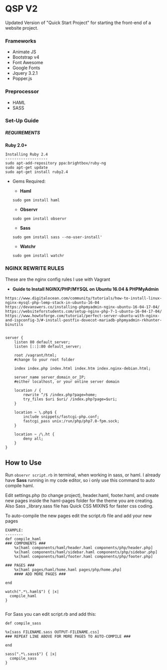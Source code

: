 # QSP V2
Updated Version of "Quick Start Project" for starting the front-end of a website
project.

### Frameworks
* Animate JS
* Bootstrap v4
* Font Awesome
* Google Fonts
* Jquery 3.2.1
* Popper.js

### Preprocessor
* HAML
* SASS

### Set-Up Guide
##### REQUIREMENTS
**Ruby 2.0+**

```
Installing Ruby 2.4
-------------------
sudo apt-add-repository ppa:brightbox/ruby-ng
sudo apt-get update
sudo apt-get install ruby2.4
```
- Gems Required:   
    - **Haml** 
    ```
    sudo gem install haml
    ```
    - **Observr**
    ```
    sudo gem install observr
    ```

    - **Sass**
    ```
    sudo gem install sass --no-user-install'
    ```
    
    - **Watchr**
    ```
    sudo gem install watchr
    ```
### NGINX REWRITE RULES
  
  These are the nginx config rules I use with Vagrant
- **Guide to Install NGINX/PHP/MYSQL on Ubuntu 16.04 & PHPMyAdmin**
```
https://www.digitalocean.com/community/tutorials/how-to-install-linux-nginx-mysql-php-lemp-stack-in-ubuntu-16-04
https://devanswers.co/installing-phpmyadmin-nginx-ubuntu-16-04-17-04/
https://websiteforstudents.com/setup-nginx-php-7-1-ubuntu-16-04-17-04/
https://www.howtoforge.com/tutorial/perfect-server-ubuntu-with-nginx-and-ispconfig-3/#-install-postfix-dovecot-mariadb-phpmyadmin-rkhunter-binutils
```

```

server {
    listen 80 default_server;
    listen [::]:80 default_server;

    root /vagrant/html;
    #change to your root folder
    
    index index.php index.html index.htm index.nginx-debian.html;      
  
    server_name server_domain_or_IP;
    #either localhost, or your online server domain
    
    location / {
        rewrite ^/$ /index.php?page=home;
        try_files $uri $uri/ /index.php?page=$uri;
    }

    location ~ \.php$ {
        include snippets/fastcgi-php.conf;
        fastcgi_pass unix:/run/php/php7.0-fpm.sock;
    }

    location ~ /\.ht {
        deny all;
    }
}

```

## How to Use
Run ```observr script.rb``` in terminal, when working in sass, or haml. I already have **Sass** running in my code editor, so i only use this command to auto compile haml.

Edit settings.php (to change project), header.haml, footer.haml, and create new pages inside the haml-pages folder for the theme you are creating. Also Sass _library.sass file has Quick CSS MIXINS for faster css coding.

To auto-compile the new pages edit the script.rb file and add your new pages
```
EXAMPLE:
--------  
def compile_haml
### COMPONENTS ###
    %x[haml components/haml/header.haml components/php/header.php]
    %x[haml components/haml/sidebar.haml components/php/sidebar.php]
    %x[haml components/haml/footer.haml components/php/footer.php]

### PAGES ###
    %x[haml pages/haml/home.haml pages/php/home.php]
    #### ADD MORE PAGES ###

end

watch(".*\.haml$") { |x|
  compile_haml
}  
  
```

For Sass you can edit script.rb and add this:
```
def compile_sass

%x[sass FILENAME.sass OUTPUT-FILENAME.css]
### REPEAT LINE ABOVE FOR MORE PAGES TO AUTO-COMPILE ###

end

sass(".*\.sass$") { |x|
  compile_sass
}
```
